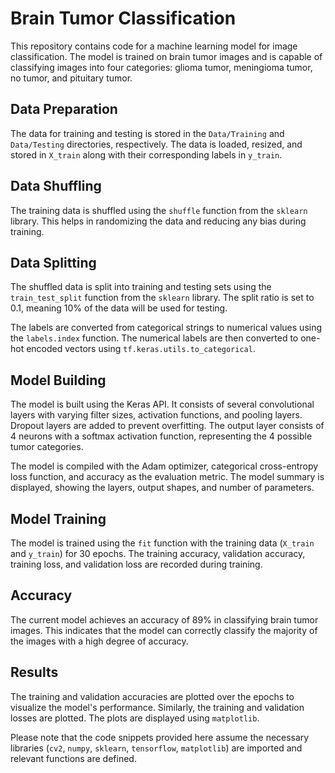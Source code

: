 # Brain Tumor Classification

This repository contains code for a machine learning model for image classification. The model is trained on brain tumor images and is capable of classifying images into four categories: glioma tumor, meningioma tumor, no tumor, and pituitary tumor.

## Data Preparation

The data for training and testing is stored in the `Data/Training` and `Data/Testing` directories, respectively. The data is loaded, resized, and stored in `X_train` along with their corresponding labels in `y_train`.

## Data Shuffling

The training data is shuffled using the `shuffle` function from the `sklearn` library. This helps in randomizing the data and reducing any bias during training.

## Data Splitting

The shuffled data is split into training and testing sets using the `train_test_split` function from the `sklearn` library. The split ratio is set to 0.1, meaning 10% of the data will be used for testing.

The labels are converted from categorical strings to numerical values using the `labels.index` function. The numerical labels are then converted to one-hot encoded vectors using `tf.keras.utils.to_categorical`.

## Model Building

The model is built using the Keras API. It consists of several convolutional layers with varying filter sizes, activation functions, and pooling layers. Dropout layers are added to prevent overfitting. The output layer consists of 4 neurons with a softmax activation function, representing the 4 possible tumor categories.

The model is compiled with the Adam optimizer, categorical cross-entropy loss function, and accuracy as the evaluation metric. The model summary is displayed, showing the layers, output shapes, and number of parameters.

## Model Training

The model is trained using the `fit` function with the training data (`X_train` and `y_train`) for 30 epochs. The training accuracy, validation accuracy, training loss, and validation loss are recorded during training.

## Accuracy

The current model achieves an accuracy of 89% in classifying brain tumor images. This indicates that the model can correctly classify the majority of the images with a high degree of accuracy.

## Results

The training and validation accuracies are plotted over the epochs to visualize the model's performance. Similarly, the training and validation losses are plotted. The plots are displayed using `matplotlib`.

Please note that the code snippets provided here assume the necessary libraries (`cv2`, `numpy`, `sklearn`, `tensorflow`, `matplotlib`) are imported and relevant functions are defined.
